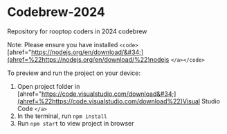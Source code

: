 # Codebrew-2024

Repository for rooptop coders in 2024 codebrew

  Note: Please ensure you have installed `<code>`[ahref=&#34;https://nodejs.org/en/download/&#34;](ahref=%22https://nodejs.org/en/download/%22)nodejs `</a></code>`

  To preview and run the project on your device:

1) Open project folder in [ahref=&#34;https://code.visualstudio.com/download&#34;](ahref=%22https://code.visualstudio.com/download%22)Visual Studio Code `</a>`
2) In the terminal, run `npm install`
3) Run `npm start` to view project in browser
